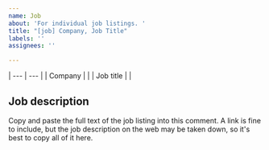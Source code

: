 ```yaml
---
name: Job
about: 'For individual job listings. '
title: "[job] Company, Job Title"
labels: ''
assignees: ''

---
```


| --- | --- | 
| Company | |
| Job title | |

## Job description
Copy and paste the full text of the job listing into this comment.
A link is fine to include, but the job description on the web may be taken down, so it's best to copy all of it here.
